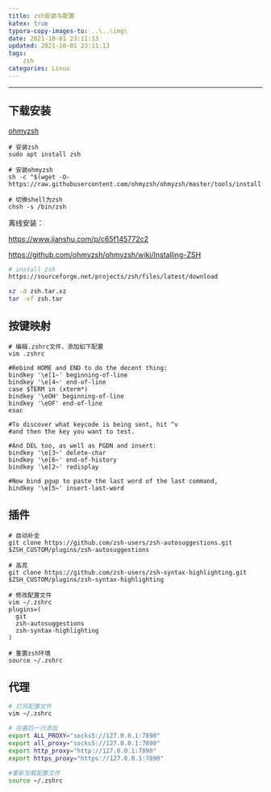 ```yaml
---
title: zsh安装与配置
katex: true
typora-copy-images-to: ..\..\img\
date: 2021-10-01 23:11:13
updated: 2021-10-01 23:11:13
tags:
	zsh
categories: Linux
---
```




<!-- more -->

---

## 下载安装

[ohmyzsh](https://github.com/ohmyzsh/ohmyzsh)

```shell
# 安装zsh
sudo apt install zsh

# 安装ohmyzsh
sh -c "$(wget -O- https://raw.githubusercontent.com/ohmyzsh/ohmyzsh/master/tools/install.sh)"

# 切换shell为zsh
chsh -s /bin/zsh
```



离线安装：

https://www.jianshu.com/p/c65f145772c2

https://github.com/ohmyzsh/ohmyzsh/wiki/Installing-ZSH

```bash
# install zsh
https://sourceforge.net/projects/zsh/files/latest/download

xz -d zsh.tar.xz
tar -xf zsh.tar 
```



## 按键映射

```shell
# 编辑.zshrc文件，添加如下配置
vim .zshrc

#Rebind HOME and END to do the decent thing:
bindkey '\e[1~' beginning-of-line
bindkey '\e[4~' end-of-line
case $TERM in (xterm*)
bindkey '\eOH' beginning-of-line
bindkey '\eOF' end-of-line
esac

#To discover what keycode is being sent, hit ^v
#and then the key you want to test.

#And DEL too, as well as PGDN and insert:
bindkey '\e[3~' delete-char
bindkey '\e[6~' end-of-history
bindkey '\e[2~' redisplay

#Now bind pgup to paste the last word of the last command,
bindkey '\e[5~' insert-last-word
```



## 插件

```shell
# 自动补全
git clone https://github.com/zsh-users/zsh-autosuggestions.git $ZSH_CUSTOM/plugins/zsh-autosuggestions

# 高亮
git clone https://github.com/zsh-users/zsh-syntax-highlighting.git $ZSH_CUSTOM/plugins/zsh-syntax-highlighting

# 修改配置文件
vim ~/.zshrc
plugins=(
  git
  zsh-autosuggestions
  zsh-syntax-highlighting
)

# 重置zsh环境
source ~/.zshrc
```



## 代理

```bash
# 打开配置文件
vim ~/.zshrc

# 在最后一行添加
export ALL_PROXY="socks5://127.0.0.1:7890"
export all_proxy="socks5://127.0.0.1:7890"
export http_proxy="http://127.0.0.1:7890"
export https_proxy="https://127.0.0.1:7890"

#重新加载配置文件
source ~/.zshrc
```



<!-- Q.E.D. -->
